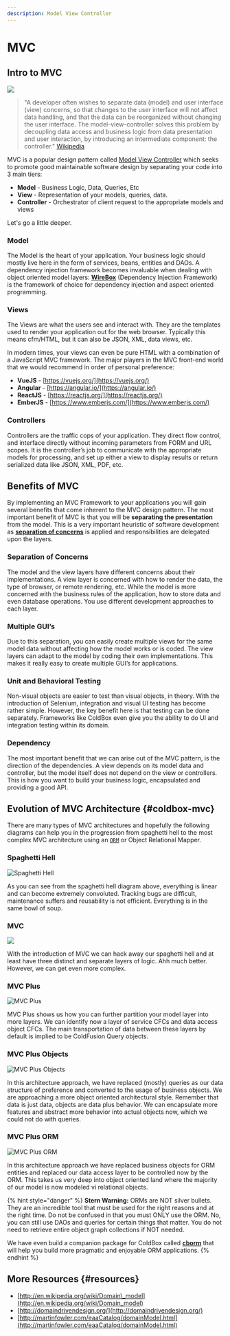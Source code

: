 ```yaml
---
description: Model View Controller
---
```


# MVC

## Intro to MVC

![](../.gitbook/assets/mvc-overview.png)

> "A developer often wishes to separate data \(model\) and user interface \(view\) concerns, so that changes to the user interface will not affect data handling, and that the data can be reorganized without changing the user interface. The model-view-controller solves this problem by decoupling data access and business logic from data presentation and user interaction, by introducing an intermediate component: the controller." [Wikipedia](http://en.wikipedia.org/wiki/Model-view-controller)​

MVC is a popular design pattern called [Model View Controller](http://en.wikipedia.org/wiki/Model%E2%80%93view%E2%80%93controller) which seeks to promote good maintainable software design by separating your code into 3 main tiers:

* **Model**  - Business Logic, Data, Queries, Etc
* **View** - Representation of your models, queries, data.
* **Controller** - Orchestrator of client request to the appropriate models and views

Let's go a little deeper.

### Model

The Model is the heart of your application. Your business logic should mostly live here in the form of services, beans, entities and DAOs. A dependency injection framework becomes invaluable when dealing with object oriented model layers: [**WireBox**](https://wirebox.ortusbooks.com) \(Dependency Injection Framework\) is the framework of choice for dependency injection and aspect oriented programming.

### Views

The Views are what the users see and interact with. They are the templates used to render your application out for the web browser. Typically this means cfm/HTML, but it can also be JSON, XML, data views, etc. 

In modern times, your views can even be pure HTML with a combination of a JavaScript MVC framework.  The major players in the MVC front-end world that we would recommend in order of personal preference:

* **VueJS** - [https://vuejs.org/](https://vuejs.org/)
* **Angular** - [https://angular.io/](https://angular.io/)
* **ReactJS** - [https://reactjs.org/](https://reactjs.org/)
* **EmberJS** - [https://www.emberjs.com/](https://www.emberjs.com/)

### Controllers

Controllers are the traffic cops of your application. They direct flow control, and interface directly without incoming parameters from FORM and URL scopes. It is the controller’s job to communicate with the appropriate models for processing, and set up either a view to display results or return serialized data like JSON, XML, PDF, etc.

## Benefits of MVC

By implementing an MVC Framework to your applications you will gain several benefits that come inherent to the MVC design pattern.  The most important benefit of MVC is that you will be **separating the presentation** from the model.  This is a very important heuristic of software development as [**separation of concerns**](https://en.wikipedia.org/wiki/Separation_of_concerns) is applied and responsibilities are delegated upon the layers.

### Separation of Concerns

The model and the view layers have different concerns about their implementations.  A view layer is concerned with how to render the data, the type of browser, or remote rendering, etc.  While the model is more concerned with the business rules of the application, how to store data and even database operations.  You use different development approaches to each layer.

### Multiple GUI’s

Due to this separation, you can easily create multiple views for the same model data without affecting how the model works or is coded.  The view layers can adapt to the model by coding their own implementations.  This makes it really easy to create multiple GUI’s for applications.

### Unit and Behavioral Testing

Non-visual objects are easier to test than visual objects, in theory.  With the introduction of Selenium, integration and visual UI testing has become rather simple.  However, the key benefit here is that testing can be done separately.  Frameworks like ColdBox even give you the ability to do UI and integration testing within its domain.

### Dependency

The most important benefit that we can arise out of the MVC pattern, is the direction of the dependencies.  A view depends on its model data and controller, but the model itself does not depend on the view or controllers.  This is how you want to build your business logic, encapsulated and providing a good API.

## Evolution of MVC Architecture {#coldbox-mvc}

There are many types of MVC architectures and hopefully the following diagrams can help you in the progression from spaghetti hell to the most complex MVC architecture using an [`ORM`](https://en.wikipedia.org/wiki/Object-relational_mapping) or Object Relational Mapper.

### Spaghetti Hell

![Spaghetti Hell](../.gitbook/assets/spaghetti-hell.png)

  
As you can see from the spaghetti hell diagram above, everything is linear and can become extremely convoluted.  Tracking bugs are difficult, maintenance suffers and reusability is not efficient.  Everything is in the same bowl of soup.

### MVC

![](../.gitbook/assets/mvc.png)

With the introduction of MVC we can hack away our spaghetti hell and at least have three distinct and separate layers of logic.  Ahh much better.  However, we can get even more complex.

### MVC Plus

![MVC Plus](../.gitbook/assets/mvc-plus.png)

MVC Plus shows us how you can further partition your model layer into more layers.  We can identify now a layer of service CFCs and data access object CFCs.  The main transportation of data between these layers by default is implied to be ColdFusion Query objects.

### MVC Plus Objects

![MVC Plus Objects](../.gitbook/assets/mvc-plus-objects.png)

  
In this architecture approach, we have replaced \(mostly\) queries as our data structure of preference and converted to the usage of business objects.  We are approaching a more object oriented architectural style.  Remember that data is just data, objects are data plus behavior.  We can encapsulate more features and abstract more behavior into actual objects now, which we could not do with queries.

### MVC Plus ORM

![MVC Plus ORM](../.gitbook/assets/mvc-plus-orm.png)

  
In this architecture approach we have replaced business objects for ORM entities and replaced our data access layer to be controlled now by the ORM.  This takes us very deep into object oriented land where the majority of our model is now modeled vi relational objects.  

{% hint style="danger" %}
**Stern Warning:** ORMs are NOT silver bullets.  They are an incredible tool that must be used for the right reasons and at the right time.  Do not be confused in that you must ONLY use the ORM.  No, you can still use DAOs and queries for certain things that matter.  You do not need to retrieve entire object graph collections if NOT needed.

We have even build a companion package for ColdBox called [**cborm**](https://github.com/coldbox-modules/cbox-cborm) that will help you build more pragmatic and enjoyable ORM applications.
{% endhint %}

## More Resources {#resources}

* ​[http://en.wikipedia.org/wiki/Domain\_model](http://en.wikipedia.org/wiki/Domain_model)​
* ​[http://domaindrivendesign.org/](http://domaindrivendesign.org/)​
* ​[http://martinfowler.com/eaaCatalog/domainModel.html](http://martinfowler.com/eaaCatalog/domainModel.html)​
